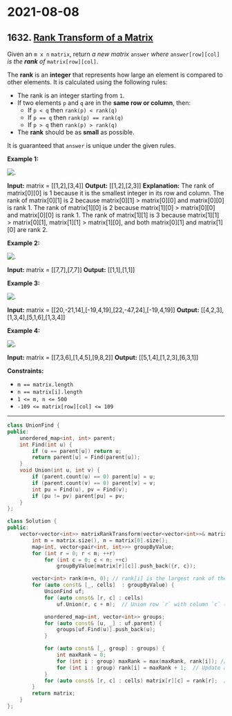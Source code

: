 # 2021-08-08

## 1632. [Rank Transform of a Matrix](https://leetcode.com/problems/rank-transform-of-a-matrix/)

Given an `m x n` `matrix`, return _a new matrix_ `answer` _where_ `answer[row][col]` _is the_ _**rank** of_ `matrix[row][col]`.

The **rank** is an **integer** that represents how large an element is compared to other elements. It is calculated using the following rules:

- The rank is an integer starting from `1`.
- If two elements `p` and `q` are in the **same row or column**, then:
  - If `p < q` then `rank(p) < rank(q)`
  - If `p == q` then `rank(p) == rank(q)`
  - If `p > q` then `rank(p) > rank(q)`
- The **rank** should be as **small** as possible.

It is guaranteed that `answer` is unique under the given rules.

**Example 1:**

![.](https://assets.leetcode.com/uploads/2020/10/18/rank1.jpg)

**Input:** matrix = \[\[1,2\],\[3,4\]\]
**Output:** \[\[1,2\],\[2,3\]\]
**Explanation:**
The rank of matrix\[0\]\[0\] is 1 because it is the smallest integer in its row and column.
The rank of matrix\[0\]\[1\] is 2 because matrix\[0\]\[1\] > matrix\[0\]\[0\] and matrix\[0\]\[0\] is rank 1.
The rank of matrix\[1\]\[0\] is 2 because matrix\[1\]\[0\] > matrix\[0\]\[0\] and matrix\[0\]\[0\] is rank 1.
The rank of matrix\[1\]\[1\] is 3 because matrix\[1\]\[1\] > matrix\[0\]\[1\], matrix\[1\]\[1\] > matrix\[1\]\[0\], and both matrix\[0\]\[1\] and matrix\[1\]\[0\] are rank 2.

**Example 2:**

![.](https://assets.leetcode.com/uploads/2020/10/18/rank2.jpg)

**Input:** matrix = \[\[7,7\],\[7,7\]\]
**Output:** \[\[1,1\],\[1,1\]\]

**Example 3:**

![.](https://assets.leetcode.com/uploads/2020/10/18/rank3.jpg)

**Input:** matrix = \[\[20,-21,14\],\[-19,4,19\],\[22,-47,24\],\[-19,4,19\]\]
**Output:** \[\[4,2,3\],\[1,3,4\],\[5,1,6\],\[1,3,4\]\]

**Example 4:**

![.](https://assets.leetcode.com/uploads/2020/10/18/rank4.jpg)

**Input:** matrix = \[\[7,3,6\],\[1,4,5\],\[9,8,2\]\]
**Output:** \[\[5,1,4\],\[1,2,3\],\[6,3,1\]\]

**Constraints:**

- `m == matrix.length`
- `n == matrix[i].length`
- `1 <= m, n <= 500`
- `-109 <= matrix[row][col] <= 109`

---

```c++
class UnionFind {
public:
    unordered_map<int, int> parent;
    int Find(int u) {
        if (u == parent[u]) return u;
        return parent[u] = Find(parent[u]);
    }
    void Union(int u, int v) {
        if (parent.count(u) == 0) parent[u] = u;
        if (parent.count(v) == 0) parent[v] = v;
        int pu = Find(u), pv = Find(v);
        if (pu != pv) parent[pu] = pv;
    }
};

class Solution {
public:
    vector<vector<int>> matrixRankTransform(vector<vector<int>>& matrix) {
        int m = matrix.size(), n = matrix[0].size();
        map<int, vector<pair<int, int>>> groupByValue;
        for (int r = 0; r < m; ++r)
            for (int c = 0; c < n; ++c)
                groupByValue[matrix[r][c]].push_back({r, c});

        vector<int> rank(m+n, 0); // rank[i] is the largest rank of the row or column so far
        for (auto const& [_, cells]  : groupByValue) {
            UnionFind uf;
            for (auto const& [r, c] : cells)
                uf.Union(r, c + m);  // Union row `r` with column `c` (column +m to separate with r)

            unordered_map<int, vector<int>> groups;
            for (auto const& [u, _] : uf.parent) {
                groups[uf.Find(u)].push_back(u);
            }

            for (auto const& [_, group] : groups) {
                int maxRank = 0;
                for (int i : group) maxRank = max(maxRank, rank[i]); // Get max rank of all included rows and columns
                for (int i : group) rank[i] = maxRank + 1;  // Update all rows or columns in the same groups to new rank
            }
            for (auto const& [r, c] : cells) matrix[r][c] = rank[r];  // or matrix[r][c] = rank[c], both are correct.
        }
        return matrix;
    }
};
```
